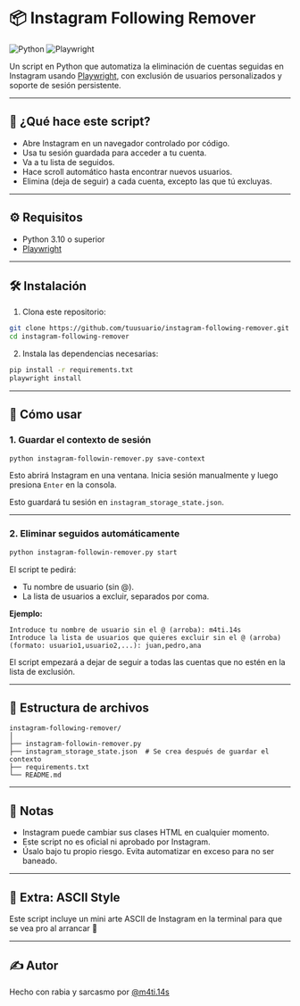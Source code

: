 # 📦 Instagram Following Remover

![Python](https://img.shields.io/badge/Python-3.10%2B-blue?logo=python)
![Playwright](https://img.shields.io/badge/Playwright-%E2%9C%94-green?logo=playwright)

Un script en Python que automatiza la eliminación de cuentas seguidas en Instagram usando [Playwright](https://playwright.dev/python/), con exclusión de usuarios personalizados y soporte de sesión persistente.

---

## 🧠 ¿Qué hace este script?

* Abre Instagram en un navegador controlado por código.
* Usa tu sesión guardada para acceder a tu cuenta.
* Va a tu lista de seguidos.
* Hace scroll automático hasta encontrar nuevos usuarios.
* Elimina (deja de seguir) a cada cuenta, excepto las que tú excluyas.

---

## ⚙️ Requisitos

* Python 3.10 o superior
* [Playwright](https://playwright.dev/python/)

---

## 🛠️ Instalación

1. Clona este repositorio:

```bash
git clone https://github.com/tuusuario/instagram-following-remover.git
cd instagram-following-remover
```

2. Instala las dependencias necesarias:

```bash
pip install -r requirements.txt
playwright install
```

---

## 🚀 Cómo usar

### 1. Guardar el contexto de sesión

```bash
python instagram-followin-remover.py save-context
```

Esto abrirá Instagram en una ventana. Inicia sesión manualmente y luego presiona `Enter` en la consola.

Esto guardará tu sesión en `instagram_storage_state.json`.

---

### 2. Eliminar seguidos automáticamente

```bash
python instagram-followin-remover.py start
```

El script te pedirá:

* Tu nombre de usuario (sin @).
* La lista de usuarios a excluir, separados por coma.

**Ejemplo:**

```
Introduce tu nombre de usuario sin el @ (arroba): m4ti.14s  
Introduce la lista de usuarios que quieres excluir sin el @ (arroba) (formato: usuario1,usuario2,...): juan,pedro,ana
```

El script empezará a dejar de seguir a todas las cuentas que no estén en la lista de exclusión.

---

## 📁 Estructura de archivos

```
instagram-following-remover/
│
├── instagram-followin-remover.py
├── instagram_storage_state.json  # Se crea después de guardar el contexto
├── requirements.txt
└── README.md
```

---

## 🛯️ Notas

* Instagram puede cambiar sus clases HTML en cualquier momento.
* Este script no es oficial ni aprobado por Instagram.
* Úsalo bajo tu propio riesgo. Evita automatizar en exceso para no ser baneado.

---

## 🎨 Extra: ASCII Style

Este script incluye un mini arte ASCII de Instagram en la terminal para que se vea pro al arrancar 🧓

---

## ✍️ Autor

Hecho con rabia y sarcasmo por [@m4ti.14s](https://github.com/m4tiashenriquez)

